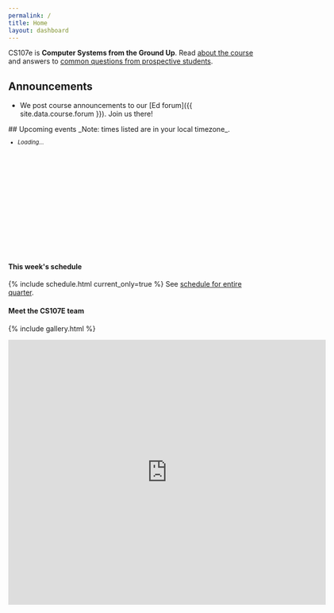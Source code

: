 ```yaml
---
permalink: /
title: Home
layout: dashboard
---
```


CS107e is __Computer Systems from the Ground Up__.  Read [about the course](/about/)
and answers to [common questions from prospective students](http://cs107e.stanford.edu).

<div class="row">
<div class="col-xs-5" markdown="1">

## Announcements
- We post course announcements to our [Ed forum]({{ site.data.course.forum }}). Join us there!

<div class="col-xs-7" markdown="1">
## Upcoming events 
_Note: times listed are in your local timezone_.
<div id ="upcoming" class="list-group" style="font-size:80%;overflow:auto; height:240px;" >
<ul><li class="list-group-item"><i>Loading...</i></li></ul>     
</div>
</div>

#### This week's schedule
{% include schedule.html current_only=true %}
See [schedule for entire quarter](/schedule/).


#### Meet the CS107E team
{% include gallery.html %}

<p>
<iframe src="https://docs.google.com/forms/d/e/1FAIpQLSfPCxxESX_1pLiW4WiL3Hoz04GQiGAGpbmiLVHI2AjtALa29w/viewform?embedded=true" width="640" height="534" frameborder="0" marginheight="0" marginwidth="0">Loading…</iframe>

<script src="https://ajax.googleapis.com/ajax/libs/jquery/3.2.1/jquery.min.js"></script>
<script src="/_assets/js/gcal.js"></script>
